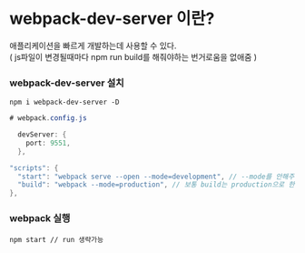 # webpack-dev-server  이란?
애플리케이션을 빠르게 개발하는데 사용할 수 있다. <br>( js파일이 변경될때마다 npm run build를 해줘야하는 번거로움을 없애줌 )

### webpack-dev-server 설치
    npm i webpack-dev-server -D
```java
# webpack.config.js

  devServer: {
    port: 9551,
  },
```
```java
"scripts": {
  "start": "webpack serve --open --mode=development", // --mode를 안해주면 에러남 
  "build": "webpack --mode=production", // 보통 build는 production으로 한다고 함
},
```
### webpack 실행
    npm start // run 생략가능
    
